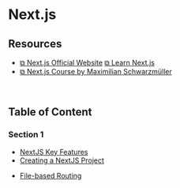 # Next.js

## Resources

- [&#10697; Next.js Official Website](https://nextjs.org/) [&#10697; Learn Next.js](https://nextjs.org/learn/foundations/about-nextjs)
- [&#10697; Next.js Course by Maximilian Schwarzmüller](https://www.udemy.com/course/nextjs-react-the-complete-guide/)

<br>

## Table of Content

### Section 1

- [NextJS Key Features](./nextjs-key-features.md)
- [Creating a NextJS Project](./create-nextjs.md)

<div></div>

- [File-based Routing](./file-based-routing.md)

<br>
